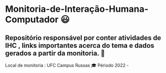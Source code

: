 # Monitoria-de-Interação-Humana-Computador :smiley: 
## Repositório responsável por conter atividades de IHC , links importantes acerca do tema e dados gerados a partir da monitoria. :rocket:

Local de monitoria : UFC Campus Russas :mortar_board:
Périodo 2022 - 



